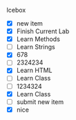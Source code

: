 Icebox
- [x] new item
- [x] Finish Current Lab
- [x] Learn Methods
- [ ] Learn Strings
- [x] 678
- [ ] 2324234
- [x] Learn HTML
- [ ] Learn Class
- [ ] 1234324
- [x] Learn Class
- [ ] submit new item
- [x] nice